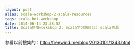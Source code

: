 ```yaml
---
layout: post
alias: scala-workshop-2-scala-resources
tags: scala-hot-workshop
date: 2014-06-14 23:38:52
title: Scala热情workshop 2. Scala学习路线(3) scala资源
---
```


参看以前搜集的：http://freewind.me/blog/20130101/1343.html

&nbsp;
